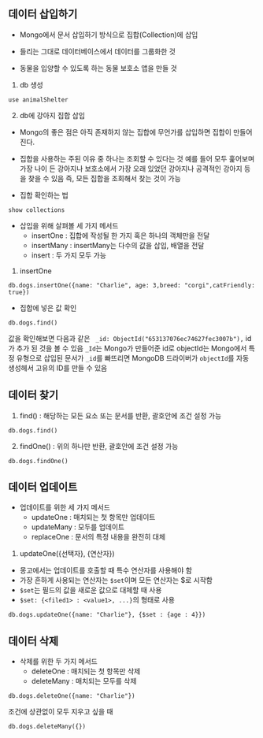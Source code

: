 ## 데이터 삽입하기

- Mongo에서 문서 삽입하기 방식으로 집합(Collection)에 삽입
- 들리는 그대로 데이터베이스에서 데이터를 그룹화한 것

- 동물을 입양할 수 있도록 하는 동물 보호소 앱을 만들 것

1. db 생성

```
use animalShelter
```

2. db에 강아지 집합 삽입

- Mongo의 좋은 점은 아직 존재하지 않는 집합에 무언가를 삽입하면 집합이 만들어진다.
- 집합을 사용하는 주된 이유 중 하나는 조회할 수 있다는 것 예를 들어 모두 훑어보며 가장 나이 든 강아지나 보호소에서 가장 오래 있었던 강아지나 공격적인 강아지 등을 찾을 수 있음 즉, 모든 집합을 조회해서 찾는 것이 가능

- 집합 확인하는 법

```
show collections
```

- 삽입을 위해 살펴볼 세 가지 메서드
  - insertOne : 집합에 작성될 한 가지 혹은 하나의 객체만을 전달
  - insertMany : insertMany는 다수의 값을 삽입, 배열을 전달
  - insert : 두 가지 모두 가능

1. insertOne

```
db.dogs.insertOne({name: "Charlie", age: 3,breed: "corgi",catFriendly: true})
```

- 집합에 넣은 값 확인

```
db.dogs.find()
```

값을 확인해보면 다음과 같은 ` _id: ObjectId("653137076ec74627fec3007b"),` id가 추가 된 것을 볼 수 있음
`_Id`는 Mongo가 만들어준 id로 objectId는 Mongo에서 특정 유형으로 삽입된 문서가 `_id`를 빠뜨리면 MongoDB 드라이버가 `objectId`를 자동 생성헤서 고유의 ID를 만들 수 있음

## 데이터 찾기

1. find() : 해당하는 모든 요소 또는 문서를 반환, 괄호안에 조건 설정 가능

```
db.dogs.find()
```

2. findOne() : 위의 하나만 반환, 괄호안에 조건 설정 가능

```
db.dogs.findOne()
```

## 데이터 업데이트

- 업데이트를 위한 세 가지 메서드
  - updateOne : 매치되는 첫 항목만 업데이트
  - updateMany : 모두를 업데이트
  - replaceOne : 문서의 특정 내용을 완전히 대체

1. updateOne({선택자}, {연산자})

- 몽고에서는 업데이트를 호출할 때 특수 연산자를 사용해야 함
- 가장 흔하게 사용되는 연산자는 `$set`이며 모든 연산자는 $로 시작함
- `$set`는 필드의 값을 새로운 값으로 대체할 때 사용
- `$set: {<filed1> : <value1>, ...}`의 형태로 사용

```
db.dogs.updateOne({name: "Charlie"}, {$set : {age : 4}})
```

## 데이터 삭제

- 삭제를 위한 두 가지 메서드
  - deleteOne : 매치되는 첫 항목만 삭제
  - deleteMany : 매치되는 모두를 삭제

```
db.dogs.deleteOne({name: "Charlie"})

```

조건에 상관없이 모두 지우고 싶을 때

```
db.dogs.deleteMany({})
```
